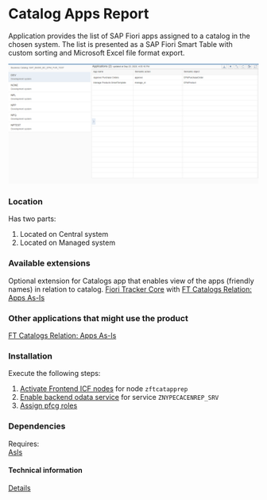 # Catalog Apps Report

Application provides the list of SAP Fiori apps assigned to a catalog in the chosen system. The list is presented as a SAP Fiori Smart Table with custom sorting and Microsoft Excel file format export. 

![](res/ca.png)

### Location
Has two parts:
1. Located on Central system
2. Located on Managed system

### Available extensions
Optional extension for Catalogs app that enables view of the apps (friendly names) in relation to catalog.
[Fiori Tracker Core](ft-core.md) with [FT Catalogs Relation: Apps As-Is](/ft-cats-rel-apps-asis.md)

### Other applications that might use the product
[FT Catalogs Relation: Apps As-Is](/ft-cats-rel-apps-asis.md)

### Installation 
Execute the following steps:
1. [Activate Frontend ICF nodes](/inst/step-2.md) for node `zftcatapprep`
2. [Enable backend odata service](/inst/step-3.md) for service `ZNYPECACENREP_SRV`
3. [Assign pfcg roles](/inst/step-3.md)

### Dependencies
Requires:  
[AsIs](asis.md)

#### Technical information
[Details](/ca-tech.md)


